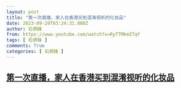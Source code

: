 ```yaml
---
layout: post
title: "第一次直播，家人在香港买到混淆视听的化妆品"
date: 2023-09-28T03:24:31.000Z
author: 石炳鋒
from: https://www.youtube.com/watch?v=RyTTMkmITqY
tags: [ 石炳锋 ]
comments: True
categories: [ 石炳锋 ]
---
```

<!--1695871471000-->
[第一次直播，家人在香港买到混淆视听的化妆品](https://www.youtube.com/watch?v=RyTTMkmITqY)
------

<div>

</div>
